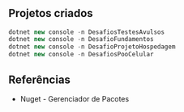 #

## Projetos criados

```c#
dotnet new console -n DesafiosTestesAvulsos
dotnet new console -n DesafioFundamentos
dotnet new console -n DesafioProjetoHospedagem
dotnet new console -n DesafiosPooCelular
```

## Referências

- Nuget - Gerenciador de Pacotes
